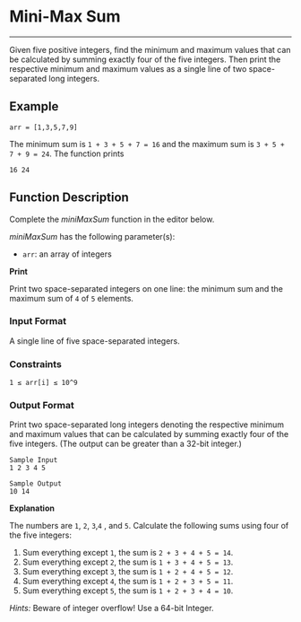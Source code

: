 # Mini-Max Sum
<hr>
Given five positive integers, find the minimum and maximum values that can be calculated by summing exactly four of the
five integers. Then print the respective minimum and maximum values as a single line of two space-separated long
integers.

## Example
`arr = [1,3,5,7,9]`

The minimum sum is `1 + 3 + 5 + 7 = 16` and the maximum sum is `3 + 5 + 7 + 9 = 24`. The function prints
```angular2html
16 24 
```


## Function Description

Complete the *miniMaxSum* function in the editor below.

*miniMaxSum* has the following parameter(s):

- `arr`: an array of integers 
  
**Print**

Print two space-separated integers on one line: the minimum sum and the maximum sum of `4` of `5` elements.

### Input Format

A single line of five space-separated integers.

### Constraints

`1 ≤ arr[i] ≤ 10^9`

###  Output Format

Print two space-separated long integers denoting the respective minimum and maximum values that can be calculated by summing exactly four of the five integers. (The output can be greater than a 32-bit integer.)

```angular2html
Sample Input
1 2 3 4 5 

Sample Output
10 14

```
**Explanation**

The numbers are `1`, `2`, `3`,`4` , and `5`. Calculate the following sums using four of the five integers:

1. Sum everything except `1`, the sum is `2 + 3 + 4 + 5 = 14`. 
2. Sum everything except `2`, the sum is `1 + 3 + 4 + 5 = 13`. 
3. Sum everything except `3`, the sum is `1 + 2 + 4 + 5 = 12`. 
4. Sum everything except `4`, the sum is `1 + 2 + 3 + 5 = 11`. 
5. Sum everything except `5`, the sum is `1 + 2 + 3 + 4 = 10`. 
   
*Hints:* Beware of integer overflow! Use a 64-bit Integer.
